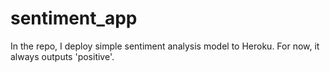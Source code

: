 # sentiment_app
In the repo, I deploy simple sentiment analysis model to Heroku. For now, it always outputs 'positive'.
